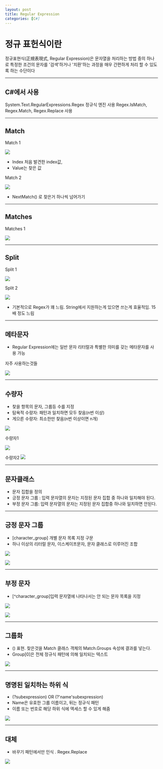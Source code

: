 ```yaml
---
layout: post
title: Regular Expression
categories: [C#]
---
```


# 정규 표헌식이란
정규표현식(正規表現式, Regular Expression)은 문자열을 처리하는 방법 중의 하나로 특정한 조건의 문자를 '검색'하거나 '치환'하는 과정을 매우 간편하게 처리 할 수 있도록 하는 수단이다
***


## C#에서 사용
System.Text.RegularExpressions.Regex 정규식 엔진 사용
Regex.IsMatch, Regex.Match, Regex.Replace 사용
***


## Match
Match 1

![](/assets/images/regular_expression/1.png)
- Index 처음 발견한 index값,
- Value는 찾은 값

Match 2

![](/assets/images/regular_expression/2.png)
- NextMatch() 로 찾은거 하나씩 넘어가기

***
## Matches
Matches 1

![](/assets/images/regular_expression/3.png)
***

## Split
Split 1

![](/assets/images/regular_expression/4.png)

Split 2

![](/assets/images/regular_expression/5.png)

- 기본적으로 Regex가 꽤 느림. String에서 지원하는게 있으면 쓰는게 효율적임. 15배 정도 느림
***

## 메타문자

- Regular Expression에는 일반 문자 리터럴과 특별한 의미를 갖는 메타문자를 사용 가능

 자주 사용하는것들

![](/assets/images/regular_expression/6.png)
***

## 수량자
- 찾을 항목의 문자, 그룹등 수를 지정
- 탐욕적 수량자: 패턴과 일치하면 모두 찾음(n번 이상)
- 게으른 수량자: 최소한만 찾음(n번 이상이면 n개)

![](/assets/images/regular_expression/7.png)

수량자1

![](/assets/images/regular_expression/8.png)

수량자2
![](/assets/images/regular_expression/0.png)
***

## 문자클래스
- 문자 집합을 정의
- 긍정 문자 그룹 : 입력 문자열의 문자는 지정된 문자 집합 중 하나와 일치해야 된다.
- 부정 문자 그룹: 입력 문자열의 문자는 지정된 문자 집합중 하나와 일치하면 안된다.
***

## 긍정 문자 그룹
- [character_group] 개별 문자 목록 지정 구문
- 하나 이상의 리터럴 문자, 이스케이프문자, 문자 클래스로 이루어진 조합

![](/assets/images/regular_expression/9.png)

![](/assets/images/regular_expression/10.png)
***

## 부정 문자
- [^character_group]입력 문자열에 나타나서는 안 되는 문자 목록을 지정

![](/assets/images/regular_expression/11.png)

![](/assets/images/regular_expression/12.png)
***

## 그룹화
- () 표현. 찾은것을 Match 클래스 객체의 Match.Groups 속성에 결과를 넣는다.
- Group[0]은 전체 정규식 패턴에 의해 일치되는 텍스트

![](/assets/images/regular_expression/13.png)
***

## 명명된 일치하는 하위 식
- (?<name>subexpression)  OR (?'name'subexpression)
- Name은 유효한 그룹 이름이고, 뒤는 정규식 패턴
- 이름 또는 번호로 해당 하위 식에 액세스 할 수 있게 해줌

![](/assets/images/regular_expression/14.png)
***

## 대체
- 바꾸기 패턴에서만 인식 . Regex.Replace

![](/assets/images/regular_expression/15.png)



